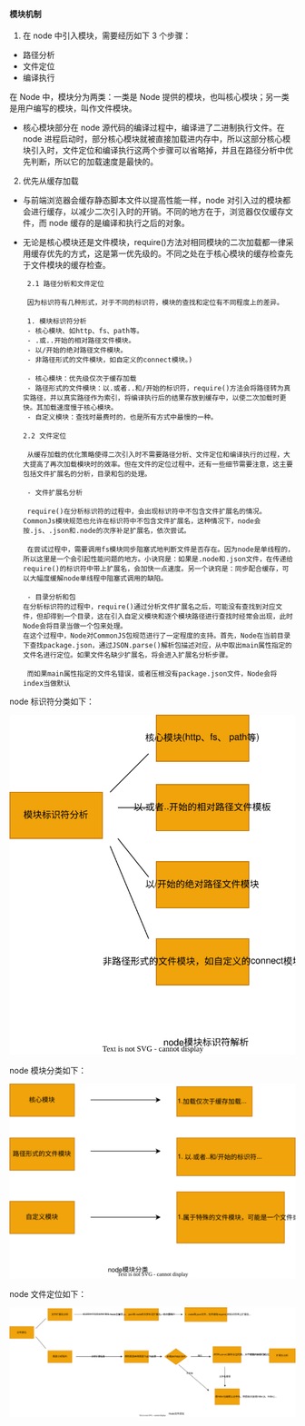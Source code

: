 #### 模块机制

1. 在 node 中引入模块，需要经历如下 3 个步骤：

- 路径分析
- 文件定位
- 编译执行

在 Node 中，模块分为两类：一类是 Node 提供的模块，也叫核心模块；另一类是用户编写的模块，叫作文件模块。

- 核心模块部分在 node 源代码的编译过程中，编译进了二进制执行文件。在 node 进程启动时，部分核心模块就被直接加载进内存中，所以这部分核心模块引入时，文件定位和编译执行这两个步骤可以省略掉，并且在路径分析中优先判断，所以它的加载速度是最快的。

2. 优先从缓存加载

- 与前端浏览器会缓存静态脚本文件以提高性能一样，node 对引入过的模块都会进行缓存，以减少二次引入时的开销。不同的地方在于，浏览器仅仅缓存文件，而 node 缓存的是编译和执行之后的对象。
- 无论是核心模块还是文件模块，require()方法对相同模块的二次加载都一律采用缓存优先的方式，这是第一优先级的。不同之处在于核心模块的缓存检查先于文件模块的缓存检查。

       2.1 路径分析和文件定位

       因为标识符有几种形式，对于不同的标识符，模块的查找和定位有不同程度上的差异。

       1. 模块标识符分析
       - 核心模块、如http、fs、path等。
       - .或..开始的相对路径文件模块。
       - 以/开始的绝对路径文件模块。
       - 非路径形式的文件模块，如自定义的connect模块。)

       - 核心模块：优先级仅次于缓存加载
       - 路径形式的文件模块：以.或者..和/开始的标识符，require()方法会将路径转为真实路径，并以真实路径作为索引，将编译执行后的结果存放到缓存中，以使二次加载时更快。其加载速度慢于核心模块。
       - 自定义模块：查找时最费时的，也是所有方式中最慢的一种。

      2.2 文件定位

       从缓存加载的优化策略使得二次引入时不需要路径分析、文件定位和编译执行的过程，大大提高了再次加载模块时的效率。但在文件的定位过程中，还有一些细节需要注意，这主要包括文件扩展名的分析，目录和包的处理。

       - 文件扩展名分析

       require()在分析标识符的过程中，会出现标识符中不包含文件扩展名的情况。CommonJs模块规范也允许在标识符中不包含文件扩展名，这种情况下，node会按.js、.json和.node的次序补足扩展名，依次尝试。

       在尝试过程中，需要调用fs模块同步阻塞式地判断文件是否存在。因为node是单线程的，所以这里是一个会引起性能问题的地方。小诀窍是：如果是.node和.json文件，在传递给require()的标识符中带上扩展名，会加快一点速度。另一个诀窍是：同步配合缓存，可以大幅度缓解node单线程中阻塞式调用的缺陷。

       - 目录分析和包
      在分析标识符的过程中，require()通过分析文件扩展名之后，可能没有查找到对应文件，但却得到一个目录，这在引入自定义模块和逐个模块路径进行查找时经常会出现，此时Node会将目录当做一个包来处理。
      在这个过程中，Node对CommonJS包规范进行了一定程度的支持。首先，Node在当前目录下查找package.json，通过JSON.parse()解析包描述对应，从中取出main属性指定的文件名进行定位。如果文件名缺少扩展名，将会进入扩展名分析步骤。

       而如果main属性指定的文件名错误，或者压根没有package.json文件，Node会将index当做默认

node 标识符分类如下：

!['node标识符分析'](node标识符分类.drawio.svg "node标识符分类")

node 模块分类如下：

!['node模块分类'](node模块.drawio.svg "node模块分类")

node 文件定位如下：

!['文件定位'](文件定位.drawio.svg "node文件定位")
